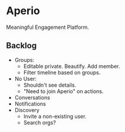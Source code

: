# Aperio

Meaningful Engagement Platform.

## Backlog

* Groups:
  * Editable private. Beautify. Add member.
  * Filter timeline based on groups.
* No User:
  * Shouldn't see details.
  * "Need to join Aperio" on actions.
* Conversations
* Notifications
* Discovery
  * Invite a non-existing user.
  * Search orgs?

